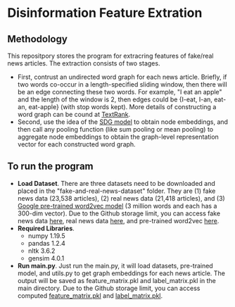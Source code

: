 # Disinformation Feature Extration

## Methodology
This repositpory stores the program for extracring features of fake/real news articles. The extraction consists of two stages.
- First, contrust an undirected word graph for each news article. Briefly, if two words co-occur in a length-specified sliding window, then there will be an edge connecting these two words. For example, "I eat an apple" and the length of the window is 2, then edges could be {I-eat, I-an, eat-an, eat-apple} (with stop words kept). More details of constructing a word graph can be cound at [TextRank](https://web.eecs.umich.edu/~mihalcea/papers/mihalcea.emnlp04.pdf).
- Second, use the idea of the [SDG model](https://github.com/DongqiFu/SDG) to obtain node embeddings, and then call any pooling function (like sum pooling or mean pooling) to aggregate node embeddings to obtain the graph-level representation vector for each constructed word graph.

## To run the program
* **Load Dataset**. There are three datasets need to be downloaded and placed in the "fake-and-real-news-dataset" folder. They are (1) fake news data (23,538 articles), (2) real news data (21,418 articles), and (3) [Google pre-trained word2vec model](https://code.google.com/archive/p/word2vec/) (3 million words and each has a 300-dim vector). Due to the Github storage limit, you can access fake news data [here](https://drive.google.com/file/d/1T798b0Qi4AB6GzOTccbsCaPmhSI_0iN9/view?usp=sharing), real news data [here](https://drive.google.com/file/d/15mOoPsUaI9OeWiHJ5XP-u_oDlrxzeo8z/view?usp=sharing), and pre-trained word2vec [here](https://drive.google.com/file/d/1W8EfxWRBchX_c6ShC6neZRKlokhPV4tR/view?usp=sharing).
* **Required Libraries**.
  - numpy 1.19.5
  - pandas 1.2.4
  - nltk 3.6.2
  - gensim 4.0.1
* **Run main.py**. Just run the main.py, it will load datasets, pre-trained model, and utils.py to get graph embeddings for each news article. The output will be saved as feature_matrix.pkl and label_matrix.pkl in the main directory. Due to the Github storage limit, you can access computed [feature_matrix.pkl](https://drive.google.com/file/d/1TtAc6rBs5rxCyvqMqjWyCtsjWfpl7Mgn/view?usp=sharing) and [label_matrix.pkl](https://drive.google.com/file/d/1Drdyr0WiCbK6KV2TXYVSdMqPvJcK2Eni/view?usp=sharing).

